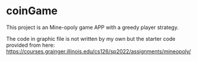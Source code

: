 # coinGame
This project is an Mine-opoly game APP with a greedy player strategy.

The code in graphic file is not written by my own but the starter code provided from here: https://courses.grainger.illinois.edu/cs126/sp2022/assignments/mineopoly/
